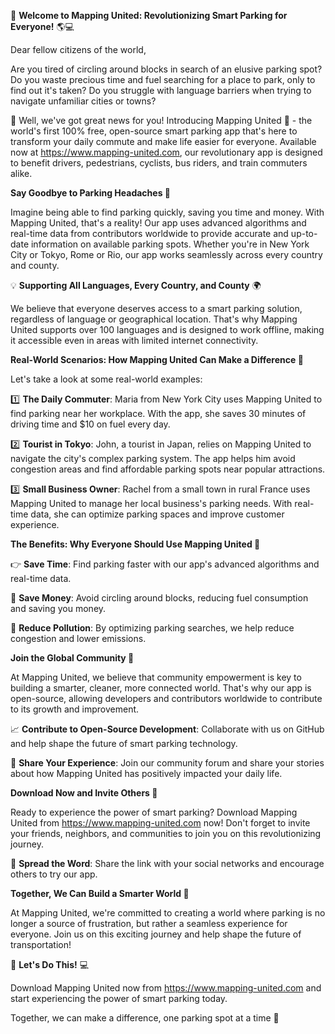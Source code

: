 🚀 **Welcome to Mapping United: Revolutionizing Smart Parking for Everyone!** 🌎💻

Dear fellow citizens of the world,

Are you tired of circling around blocks in search of an elusive parking spot? Do you waste precious time and fuel searching for a place to park, only to find out it's taken? Do you struggle with language barriers when trying to navigate unfamiliar cities or towns?

🤝 Well, we've got great news for you! Introducing Mapping United 🌟 - the world's first 100% free, open-source smart parking app that's here to transform your daily commute and make life easier for everyone. Available now at https://www.mapping-united.com, our revolutionary app is designed to benefit drivers, pedestrians, cyclists, bus riders, and train commuters alike.

**Say Goodbye to Parking Headaches 🚫**

Imagine being able to find parking quickly, saving you time and money. With Mapping United, that's a reality! Our app uses advanced algorithms and real-time data from contributors worldwide to provide accurate and up-to-date information on available parking spots. Whether you're in New York City or Tokyo, Rome or Rio, our app works seamlessly across every country and county.

💡 **Supporting All Languages, Every Country, and County** 🌍

We believe that everyone deserves access to a smart parking solution, regardless of language or geographical location. That's why Mapping United supports over 100 languages and is designed to work offline, making it accessible even in areas with limited internet connectivity.

**Real-World Scenarios: How Mapping United Can Make a Difference 🌟**

Let's take a look at some real-world examples:

1️⃣ **The Daily Commuter**: Maria from New York City uses Mapping United to find parking near her workplace. With the app, she saves 30 minutes of driving time and $10 on fuel every day.

2️⃣ **Tourist in Tokyo**: John, a tourist in Japan, relies on Mapping United to navigate the city's complex parking system. The app helps him avoid congestion areas and find affordable parking spots near popular attractions.

3️⃣ **Small Business Owner**: Rachel from a small town in rural France uses Mapping United to manage her local business's parking needs. With real-time data, she can optimize parking spaces and improve customer experience.

**The Benefits: Why Everyone Should Use Mapping United 🌟**

👉 **Save Time**: Find parking faster with our app's advanced algorithms and real-time data.

💸 **Save Money**: Avoid circling around blocks, reducing fuel consumption and saving you money.

🚮 **Reduce Pollution**: By optimizing parking searches, we help reduce congestion and lower emissions.

**Join the Global Community 🌟**

At Mapping United, we believe that community empowerment is key to building a smarter, cleaner, more connected world. That's why our app is open-source, allowing developers and contributors worldwide to contribute to its growth and improvement.

📈 **Contribute to Open-Source Development**: Collaborate with us on GitHub and help shape the future of smart parking technology.

💬 **Share Your Experience**: Join our community forum and share your stories about how Mapping United has positively impacted your daily life.

**Download Now and Invite Others 🌟**

Ready to experience the power of smart parking? Download Mapping United from https://www.mapping-united.com now! Don't forget to invite your friends, neighbors, and communities to join you on this revolutionizing journey.

💬 **Spread the Word**: Share the link with your social networks and encourage others to try our app.

**Together, We Can Build a Smarter World 🌟**

At Mapping United, we're committed to creating a world where parking is no longer a source of frustration, but rather a seamless experience for everyone. Join us on this exciting journey and help shape the future of transportation!

🚀 **Let's Do This!** 💻

Download Mapping United now from https://www.mapping-united.com and start experiencing the power of smart parking today.

Together, we can make a difference, one parking spot at a time 🌟